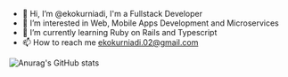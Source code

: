 - 👋 Hi, I’m @ekokurniadi, I'm a Fullstack Developer
- 👀 I’m interested in Web, Mobile Apps Development and Microservices
- 🌱 I’m currently learning Ruby on Rails and Typescript
- 📫 How to reach me ekokurniadi.02@gmail.com

![Anurag's GitHub stats](https://github-readme-stats.vercel.app/api?username=ekokurniadi&show_icons=true&theme=radical)



